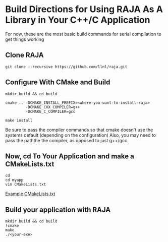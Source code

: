 # Build Directions for Using RAJA As A Library in Your C++/C Application 
For now, these are the most basic build commands for serial compilation to get things working

## Clone RAJA
`git clone --recursive https://github.com/llnl/raja.git`

## Configure With CMake and Build

    mkdir build && cd build
 
    cmake .. -DCMAKE_INSTALL_PREFIX=<where-you-want-to-install-raja> 
             -DCMAKE_CXX_COMPILER=g++ 
             -DCMAKE_C_COMPILER=gcc
          
    make install 

Be sure to pass the compiler commands so that cmake doesn't use the systems default (depending on the configuration)
Also, you may need to pass the paththe the compiler, as opposed to just g++/gcc. 

## Now, cd To Your Application and make a CMakeLists.txt

    cd 
    cd myapp
    vim CMakeLists.txt
    
[Example CMakeLists.txt](https://github.com/tommygorham/portable-cpu-gpu/blob/main/RAJA/CMakeLists.txt)

## Build your application with RAJA

    mkdir build && cd build
    !cmake 
    make 
    ./<your-exe> 

